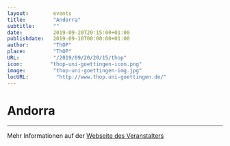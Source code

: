 ```yaml
---
layout:        events
title:         "Andorra"
subtitle:      ""
date:          2019-09-20T20:15:00+01:00
publishdate:   2019-09-10T00:00:00+01:00
author:        "ThOP"
place:         "ThOP"
URL:           "/2019/09/20/20/15/thop"
icon:         "thop-uni-goettingen-icon.png"
image:         "thop-uni-goettingen-img.jpg"
locURL:         "http://www.thop.uni-goettingen.de/"
---
```


Andorra
===========


-----------



Mehr Informationen auf der [Webseite des Veranstalters](http://www.thop.uni-goettingen.de/)
